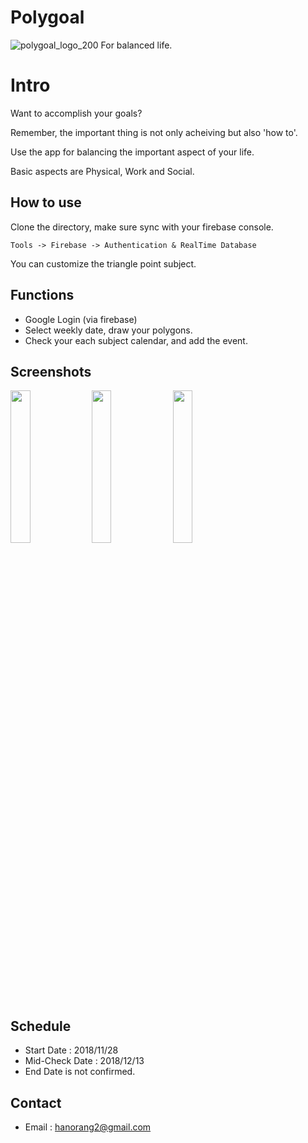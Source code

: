 # Polygoal
![polygoal_logo_200](https://user-images.githubusercontent.com/26480389/49917263-d20d8c00-fee1-11e8-9767-e2cbbd2b0e1c.png)
  For balanced life.

# Intro
Want to accomplish your goals?

Remember, the important thing is not only acheiving but also 'how to'.

Use the app for balancing the important aspect of your life.

Basic aspects are Physical, Work and Social.


## How to use
Clone the directory, make sure sync with your firebase console.

`Tools -> Firebase -> Authentication & RealTime Database`

You can customize the triangle point subject. 

## Functions
- Google Login (via firebase)
- Select weekly date, draw your polygons.
- Check your each subject calendar, and add the event.

## Screenshots
<div>
  <img src="https://user-images.githubusercontent.com/26480389/49917075-0896d700-fee1-11e8-9627-a854575f9131.png" width="25%">
  <img src="https://user-images.githubusercontent.com/26480389/49917076-092f6d80-fee1-11e8-990f-1d820e659575.png" width="25%">
  <img src="https://user-images.githubusercontent.com/26480389/49917077-092f6d80-fee1-11e8-8181-0780d8897845.png" width="25%">
</div>

## Schedule
- Start Date : 2018/11/28
- Mid-Check Date : 2018/12/13
- End Date is not confirmed.

## Contact
- Email : hanorang2@gmail.com

